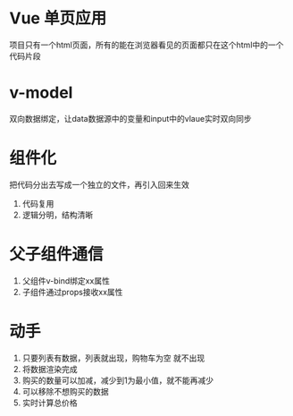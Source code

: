 # Vue 单页应用
项目只有一个html页面，所有的能在浏览器看见的页面都只在这个html中的一个代码片段

# v-model
双向数据绑定，让data数据源中的变量和input中的vlaue实时双向同步

# 组件化
把代码分出去写成一个独立的文件，再引入回来生效

1. 代码复用
2. 逻辑分明，结构清晰

# 父子组件通信
1. 父组件v-bind绑定xx属性
2. 子组件通过props接收xx属性

# 动手
1. 只要列表有数据，列表就出现，购物车为空 就不出现
2. 将数据渲染完成
3. 购买的数量可以加减，减少到1为最小值，就不能再减少
4. 可以移除不想购买的数据
5. 实时计算总价格